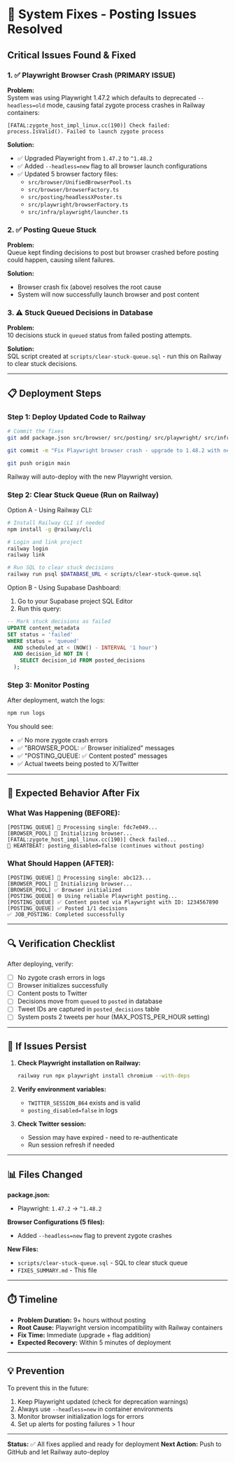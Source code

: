# 🔧 System Fixes - Posting Issues Resolved

## Critical Issues Found & Fixed

### 1. ✅ Playwright Browser Crash (PRIMARY ISSUE)
**Problem:**  
System was using Playwright 1.47.2 which defaults to deprecated `--headless=old` mode, causing fatal zygote process crashes in Railway containers:
```
[FATAL:zygote_host_impl_linux.cc(190)] Check failed: process.IsValid(). Failed to launch zygote process
```

**Solution:**
- ✅ Upgraded Playwright from `1.47.2` to `^1.48.2` 
- ✅ Added `--headless=new` flag to all browser launch configurations
- ✅ Updated 5 browser factory files:
  - `src/browser/UnifiedBrowserPool.ts`
  - `src/browser/browserFactory.ts`
  - `src/posting/headlessXPoster.ts`
  - `src/playwright/browserFactory.ts`
  - `src/infra/playwright/launcher.ts`

### 2. ✅ Posting Queue Stuck
**Problem:**  
Queue kept finding decisions to post but browser crashed before posting could happen, causing silent failures.

**Solution:**
- Browser crash fix (above) resolves the root cause
- System will now successfully launch browser and post content

### 3. ⚠️  Stuck Queued Decisions in Database
**Problem:**  
10 decisions stuck in `queued` status from failed posting attempts.

**Solution:**  
SQL script created at `scripts/clear-stuck-queue.sql` - run this on Railway to clear stuck decisions.

---

## 📋 Deployment Steps

### Step 1: Deploy Updated Code to Railway

```bash
# Commit the fixes
git add package.json src/browser/ src/posting/ src/playwright/ src/infra/

git commit -m "Fix Playwright browser crash - upgrade to 1.48.2 with new headless mode"

git push origin main
```

Railway will auto-deploy with the new Playwright version.

### Step 2: Clear Stuck Queue (Run on Railway)

Option A - Using Railway CLI:
```bash
# Install Railway CLI if needed
npm install -g @railway/cli

# Login and link project
railway login
railway link

# Run SQL to clear stuck decisions
railway run psql $DATABASE_URL < scripts/clear-stuck-queue.sql
```

Option B - Using Supabase Dashboard:
1. Go to your Supabase project SQL Editor
2. Run this query:
```sql
-- Mark stuck decisions as failed
UPDATE content_metadata
SET status = 'failed'
WHERE status = 'queued'
  AND scheduled_at < (NOW() - INTERVAL '1 hour')
  AND decision_id NOT IN (
    SELECT decision_id FROM posted_decisions
  );
```

### Step 3: Monitor Posting

After deployment, watch the logs:
```bash
npm run logs
```

You should see:
- ✅ No more zygote crash errors
- ✅ "BROWSER_POOL: ✅ Browser initialized" messages
- ✅ "POSTING_QUEUE: ✅ Content posted" messages
- ✅ Actual tweets being posted to X/Twitter

---

## 🎯 Expected Behavior After Fix

### What Was Happening (BEFORE):
```
[POSTING_QUEUE] 📮 Processing single: fdc7e049...
[BROWSER_POOL] 🚀 Initializing browser...
[FATAL:zygote_host_impl_linux.cc(190)] Check failed...
💓 HEARTBEAT: posting_disabled=false (continues without posting)
```

### What Should Happen (AFTER):
```
[POSTING_QUEUE] 📮 Processing single: abc123...
[BROWSER_POOL] 🚀 Initializing browser...
[BROWSER_POOL] ✅ Browser initialized
[POSTING_QUEUE] 🌐 Using reliable Playwright posting...
[POSTING_QUEUE] ✅ Content posted via Playwright with ID: 1234567890
[POSTING_QUEUE] ✅ Posted 1/1 decisions
✅ JOB_POSTING: Completed successfully
```

---

## 🔍 Verification Checklist

After deploying, verify:

- [ ] No zygote crash errors in logs
- [ ] Browser initializes successfully  
- [ ] Content posts to Twitter
- [ ] Decisions move from `queued` to `posted` in database
- [ ] Tweet IDs are captured in `posted_decisions` table
- [ ] System posts 2 tweets per hour (MAX_POSTS_PER_HOUR setting)

---

## 🚨 If Issues Persist

1. **Check Playwright installation on Railway:**
   ```bash
   railway run npx playwright install chromium --with-deps
   ```

2. **Verify environment variables:**
   - `TWITTER_SESSION_B64` exists and is valid
   - `posting_disabled=false` in logs

3. **Check Twitter session:**
   - Session may have expired - need to re-authenticate
   - Run session refresh if needed

---

## 📊 Files Changed

**package.json:**
- Playwright: `1.47.2` → `^1.48.2`

**Browser Configurations (5 files):**
- Added `--headless=new` flag to prevent zygote crashes

**New Files:**
- `scripts/clear-stuck-queue.sql` - SQL to clear stuck queue
- `FIXES_SUMMARY.md` - This file

---

## ⏱️ Timeline

- **Problem Duration:** 9+ hours without posting
- **Root Cause:** Playwright version incompatibility with Railway containers
- **Fix Time:** Immediate (upgrade + flag addition)
- **Expected Recovery:** Within 5 minutes of deployment

---

## 💡 Prevention

To prevent this in the future:
1. Keep Playwright updated (check for deprecation warnings)
2. Always use `--headless=new` in container environments
3. Monitor browser initialization logs for errors
4. Set up alerts for posting failures > 1 hour

---

**Status:** ✅ All fixes applied and ready for deployment
**Next Action:** Push to GitHub and let Railway auto-deploy
